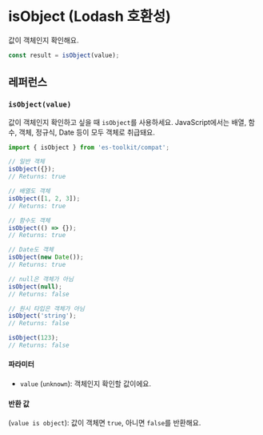 # isObject (Lodash 호환성)

값이 객체인지 확인해요.

```typescript
const result = isObject(value);
```

## 레퍼런스

### `isObject(value)`

값이 객체인지 확인하고 싶을 때 `isObject`를 사용하세요. JavaScript에서는 배열, 함수, 객체, 정규식, Date 등이 모두 객체로 취급돼요.

```typescript
import { isObject } from 'es-toolkit/compat';

// 일반 객체
isObject({});
// Returns: true

// 배열도 객체
isObject([1, 2, 3]);
// Returns: true

// 함수도 객체
isObject(() => {});
// Returns: true

// Date도 객체
isObject(new Date());
// Returns: true

// null은 객체가 아님
isObject(null);
// Returns: false

// 원시 타입은 객체가 아님
isObject('string');
// Returns: false

isObject(123);
// Returns: false
```

#### 파라미터

- `value` (`unknown`): 객체인지 확인할 값이에요.

#### 반환 값

(`value is object`): 값이 객체면 `true`, 아니면 `false`를 반환해요.

